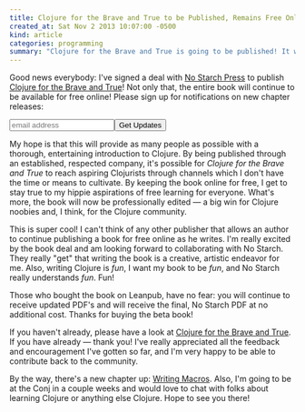 ```yaml
---
title: Clojure for the Brave and True to be Published, Remains Free Online
created_at: Sat Nov 2 2013 10:07:00 -0500
kind: article
categories: programming
summary: "Clojure for the Brave and True is going to be published! It will remain free online."
---
```


Good news everybody: I've signed a deal with
[No Starch Press](http://www.nostarch.com) to publish
[Clojure for the Brave and True](http://braveclojure.com)! Not only
that, the entire book will continue to be available for free online!
Please sign up for notifications on new chapter releases:

<form action="http://flyingmachinestudios.us1.list-manage.com/subscribe/post?u=60763b0c4890c24bd055f32e6&amp;amp;id=0b40ffd1e1" class="validate" id="mc-embedded-subscribe-form" method="post" name="mc-embedded-subscribe-form" novalidate="" target="_blank">
<input class="email" id="mce-EMAIL" name="EMAIL" placeholder="email address" required="" type="email" value=""><input class="button" id="mc-embedded-subscribe" name="subscribe" type="submit" value="Get Updates">
</form>

My hope is that this will provide as many people as possible with a
thorough, entertaining introduction to Clojure. By being published
through an established, respected company, it's possible for *Clojure
for the Brave and True* to reach aspiring Clojurists through channels
which I don't have the time or means to cultivate. By keeping the book
online for free, I get to stay true to my hippie aspirations of free
learning for everyone. What's more, the book will now be
professionally edited &mdash; a big win for Clojure noobies and, I
think, for the Clojure community.

This is super cool! I can't think of any other publisher that allows
an author to continue publishing a book for free online as he writes.
I'm really excited by the book deal and am looking forward to
collaborating with No Starch. They really "get" that writing the book
is a creative, artistic endeavor for me. Also, writing Clojure is
*fun*, I want my book to be *fun*, and No Starch really understands
*fun*. Fun!

Those who bought the book on Leanpub, have no fear: you will continue
to receive updated PDF's and will receive the final, No Starch PDF at
no additional cost. Thanks for buying the beta book!

If you haven't already, please have a look at
[Clojure for the Brave and True](http://www.braveclojure.com/). If you
have already &mdash; thank you! I've really appreciated all the
feedback and encouragement I've gotten so far, and I'm very happy to
be able to contribute back to the community.

By the way, there's a new chapter up:
[Writing Macros](http://www.braveclojure.com/writing-macros). Also,
I'm going to be at the Conj in a couple weeks and would love to chat
with folks about learning Clojure or anything else Clojure. Hope to
see you there!
